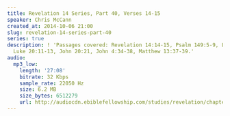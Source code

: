 ```yaml
---
title: Revelation 14 Series, Part 40, Verses 14-15
speaker: Chris McCann
created_at: 2014-10-06 21:00
slug: revelation-14-series-part-40
series: true
description: ! 'Passages covered: Revelation 14:14-15, Psalm 149:5-9, Luke 16:24,27,
  Luke 20:11-13, John 20:21, John 4:34-38, Matthew 13:37-39.'
audio:
  mp3_low:
    length: '27:08'
    bitrate: 32 Kbps
    sample_rate: 22050 Hz
    size: 6.2 MB
    size_bytes: 6512279
    url: http://audiocdn.ebiblefellowship.com/studies/revelation/chapter-14/2014.10.06_McCann_-_Revelation_14_Series_Part_40.mp3
---
```

